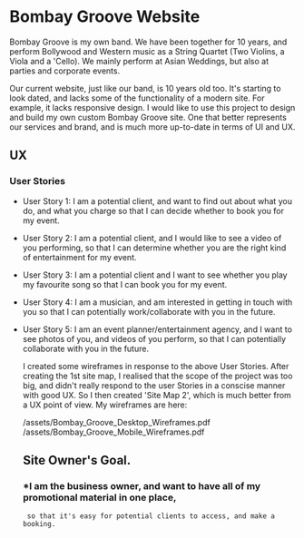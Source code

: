 # Bombay Groove Website

Bombay Groove is my own band. We have been together for 10 years, and perform Bollywood and Western music as a String 
Quartet (Two Violins, a Viola and a 'Cello). We mainly perform at Asian Weddings, but also at parties and corporate events.

Our current website, just like our band, is 10 years old too. It's starting to look dated, and lacks some of the functionality of a 
modern site. For example, it lacks responsive design. I would like to use this project to design and build my own custom 
Bombay Groove site. One that better represents our services and brand, and is much more up-to-date in terms of UI and UX.

## UX

### User Stories

* User Story 1: I am a potential client, and want to find out about what you do, and what you charge 
  so that I can decide whether to book you for my event.
* User Story 2: I am a potential client, and I would like to see a video of you performing, so that I can 
  determine whether you are the right kind of entertainment for my event. 
* User Story 3: I am a potential client and I want to see whether you play my favourite song
  so that I can book you for my event.
* User Story 4: I am a musician, and am interested in getting in touch with you so that I can 
  potentially work/collaborate with you in the future.
* User Story 5: I am an event planner/entertainment agency, and I want to see photos of you, and 
  videos of you perform, so that I can potentially collaborate with you in the future. 

  I created some wireframes in response to the above User Stories. After creating the 1st site map, 
  I realised that the scope of the project was too big, and didn't really respond to the user Stories 
  in a conscise manner with good UX. So I then created 'Site Map 2', which is much better from a UX 
  point of view. My wireframes are here:    

  /assets/Bombay_Groove_Desktop_Wireframes.pdf /assets/Bombay_Groove_Mobile_Wireframes.pdf

  ## Site Owner's Goal.

  ### *I am the business owner, and want to have all of my promotional material in one place,
       so that it's easy for potential clients to access, and make a booking.